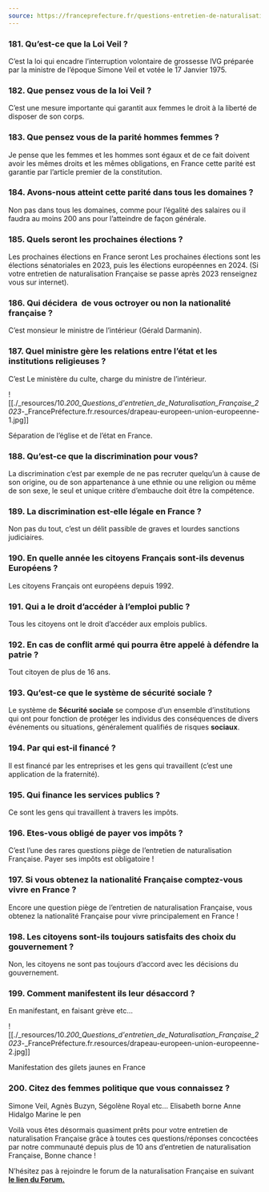 ```yaml
---
source: https://franceprefecture.fr/questions-entretien-de-naturalisation-2023/10/
---
```

### 181\. Qu’est-ce que la Loi Veil ?

C’est la loi qui encadre l’interruption volontaire de grossesse IVG préparée par la ministre de l’époque Simone Veil et votée le 17 Janvier 1975.

### 182\. Que pensez vous de la loi Veil ?

C’est une mesure importante qui garantit aux femmes le droit à la liberté de disposer de son corps.

### 183\. Que pensez vous de la parité hommes femmes ?

Je pense que les femmes et les hommes sont égaux et de ce fait doivent avoir les mêmes droits et les mêmes obligations, en France cette parité est garantie par l’article premier de la constitution.

### 184\. Avons-nous atteint cette parité dans tous les domaines ?

Non pas dans tous les domaines, comme pour l’égalité des salaires ou il faudra au moins 200 ans pour l’atteindre de façon générale.

### 185\. Quels seront les prochaines élections ?

Les prochaines élections en France seront Les prochaines élections sont les élections sénatoriales en 2023, puis les élections européennes en 2024. (Si votre entretien de naturalisation Française se passe après 2023 renseignez vous sur internet).

### 186\. Qui décidera  **de vous octroyer ou non la nationalité française ?**

C’est monsieur le ministre de l’intérieur (Gérald Darmanin).

### 187\. Quel ministre gère les relations entre l’état et les institutions religieuses ?

C’est Le ministère du culte, charge du ministre de l’intérieur.

![[./_resources/10._200_Questions_d'entretien_de_Naturalisation_Française_2023_-_FrancePréfecture.fr.resources/drapeau-europeen-union-europeenne-1.jpg]]

Séparation de l’église et de l’état en France.

### 188\. Qu’est-ce que la discrimination pour vous?

La discrimination c’est par exemple de ne pas recruter quelqu’un à cause de son origine, ou de son appartenance à une ethnie ou une religion ou même de son sexe, le seul et unique critère d’embauche doit être la compétence.

### 189\. La discrimination est-elle légale en France ?

Non pas du tout, c’est un délit passible de graves et lourdes sanctions judiciaires.

### 190\. En quelle année les citoyens Français sont-ils devenus Européens ?

Les citoyens Français ont européens depuis 1992.

### 191\. Qui a le droit d’accéder à l’emploi public ?

Tous les citoyens ont le droit d’accéder aux emplois publics.

### 192\. En cas de conflit armé qui pourra être appelé à défendre la patrie ?

Tout citoyen de plus de 16 ans.

### 193\. Qu’est-ce que le système de sécurité sociale ?

Le système de **Sécurité sociale** se compose d’un ensemble d’institutions qui ont pour fonction de protéger les individus des conséquences de divers événements ou situations, généralement qualifiés de risques **sociaux**.

### 194\. Par qui est-il financé ?

Il est financé par les entreprises et les gens qui travaillent (c’est une application de la fraternité).

### 195\. Qui finance les services publics ?

Ce sont les gens qui travaillent à travers les impôts.

### 196\. Etes-vous obligé de payer vos impôts ?

C’est l’une des rares questions piège de l’entretien de naturalisation Française. Payer ses impôts est obligatoire !

### 197\. Si vous obtenez la nationalité Française comptez-vous vivre en France ?

Encore une question piège de l’entretien de naturalisation Française, vous obtenez la nationalité Française pour vivre principalement en France !

### 198\. Les citoyens sont-ils toujours satisfaits des choix du gouvernement ?

Non, les citoyens ne sont pas toujours d’accord avec les décisions du gouvernement.

### 199\. Comment manifestent ils leur désaccord ?

En manifestant, en faisant grève etc…

![[./_resources/10._200_Questions_d'entretien_de_Naturalisation_Française_2023_-_FrancePréfecture.fr.resources/drapeau-europeen-union-europeenne-2.jpg]]

Manifestation des gilets jaunes en France

### 200\. Citez des femmes politique que vous connaissez ?

Simone Veil, Agnès Buzyn, Ségolène Royal etc…
Elisabeth borne
Anne Hidalgo
Marine le pen

Voilà vous êtes désormais quasiment prêts pour votre entretien de naturalisation Française grâce à toutes ces questions/réponses concoctées par notre communauté depuis plus de 10 ans d’entretien de naturalisation Française, Bonne chance !

N’hésitez pas à rejoindre le forum de la naturalisation Française en suivant **[le lien du Forum.](https://forum.franceprefecture.fr/)**
